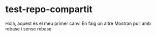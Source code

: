 # test-repo-compartit
Hola, aquest és el meu primer canvi
En faig un altre
Mostran pull amb rebase i sense rebase
